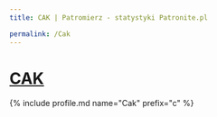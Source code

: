 ```yaml
---
title: CAK | Patromierz - statystyki Patronite.pl

permalink: /Cak
---
```


# [CAK](https://patronite.pl/Cak)

{% include profile.md name="Cak" prefix="c" %}
